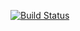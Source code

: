 [![Build Status](https://travis-ci.org/srishanbhattarai/Harbor.svg?branch=dev)](https://travis-ci.org/srishanbhattarai/Harbor)
